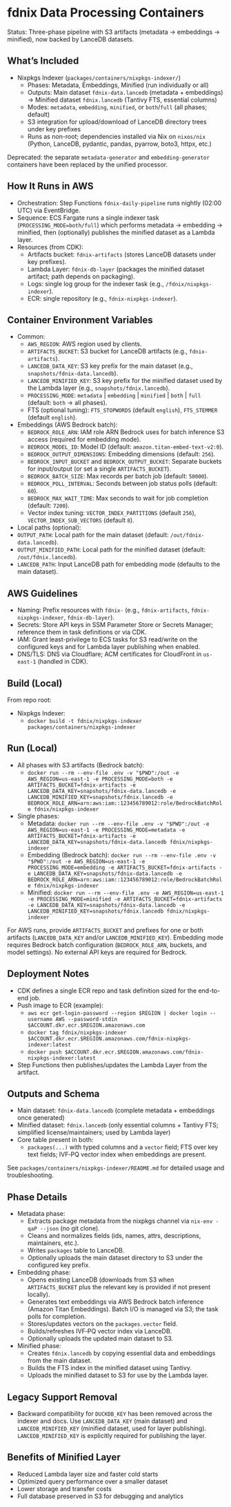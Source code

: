 # fdnix Data Processing Containers

Status: Three-phase pipeline with S3 artifacts (metadata → embeddings → minified), now backed by LanceDB datasets.

## What’s Included

- Nixpkgs Indexer (`packages/containers/nixpkgs-indexer/`)
  - Phases: Metadata, Embeddings, Minified (run individually or all)
  - Outputs: Main dataset `fdnix-data.lancedb` (metadata + embeddings) → Minified dataset `fdnix.lancedb` (Tantivy FTS, essential columns)
  - Modes: `metadata`, `embedding`, `minified`, or `both`/`full` (all phases; default)
  - S3 integration for upload/download of LanceDB directory trees under key prefixes
  - Runs as non-root; dependencies installed via Nix on `nixos/nix` (Python, LanceDB, pydantic, pandas, pyarrow, boto3, httpx, etc.)

Deprecated: the separate `metadata-generator` and `embedding-generator` containers have been replaced by the unified processor.

## How It Runs in AWS

- Orchestration: Step Functions `fdnix-daily-pipeline` runs nightly (02:00 UTC) via EventBridge.
- Sequence: ECS Fargate runs a single indexer task (`PROCESSING_MODE=both/full`) which performs metadata → embedding → minified, then (optionally) publishes the minified dataset as a Lambda layer.
- Resources (from CDK):
  - Artifacts bucket: `fdnix-artifacts` (stores LanceDB datasets under key prefixes).
  - Lambda Layer: `fdnix-db-layer` (packages the minified dataset artifact; path depends on packaging).
  - Logs: single log group for the indexer task (e.g., `/fdnix/nixpkgs-indexer`).
  - ECR: single repository (e.g., `fdnix-nixpkgs-indexer`).

## Container Environment Variables

- Common:
  - `AWS_REGION`: AWS region used by clients.
  - `ARTIFACTS_BUCKET`: S3 bucket for LanceDB artifacts (e.g., `fdnix-artifacts`).
  - `LANCEDB_DATA_KEY`: S3 key prefix for the main dataset (e.g., `snapshots/fdnix-data.lancedb`).
  - `LANCEDB_MINIFIED_KEY`: S3 key prefix for the minified dataset used by the Lambda layer (e.g., `snapshots/fdnix.lancedb`).
  - `PROCESSING_MODE`: `metadata` | `embedding` | `minified` | `both` | `full` (default: `both` → all phases).
  - FTS (optional tuning): `FTS_STOPWORDS` (default `english`), `FTS_STEMMER` (default `english`).
- Embeddings (AWS Bedrock batch):
  - `BEDROCK_ROLE_ARN`: IAM role ARN Bedrock uses for batch inference S3 access (required for embedding mode).
  - `BEDROCK_MODEL_ID`: Model ID (default: `amazon.titan-embed-text-v2:0`).
  - `BEDROCK_OUTPUT_DIMENSIONS`: Embedding dimensions (default: `256`).
  - `BEDROCK_INPUT_BUCKET` and `BEDROCK_OUTPUT_BUCKET`: Separate buckets for input/output (or set a single `ARTIFACTS_BUCKET`).
  - `BEDROCK_BATCH_SIZE`: Max records per batch job (default: `50000`).
  - `BEDROCK_POLL_INTERVAL`: Seconds between job status polls (default: `60`).
  - `BEDROCK_MAX_WAIT_TIME`: Max seconds to wait for job completion (default: `7200`).
  - Vector index tuning: `VECTOR_INDEX_PARTITIONS` (default `256`), `VECTOR_INDEX_SUB_VECTORS` (default `8`).
- Local paths (optional):
- `OUTPUT_PATH`: Local path for the main dataset (default: `/out/fdnix-data.lancedb`).
- `OUTPUT_MINIFIED_PATH`: Local path for the minified dataset (default: `/out/fdnix.lancedb`).
- `LANCEDB_PATH`: Input LanceDB path for embedding mode (defaults to the main dataset).

## AWS Guidelines

- Naming: Prefix resources with `fdnix-` (e.g., `fdnix-artifacts`, `fdnix-nixpkgs-indexer`, `fdnix-db-layer`).
- Secrets: Store API keys in SSM Parameter Store or Secrets Manager; reference them in task definitions or via CDK.
- IAM: Grant least-privilege to ECS tasks for S3 read/write on the configured keys and for Lambda layer publishing when enabled.
- DNS/TLS: DNS via Cloudflare; ACM certificates for CloudFront in `us-east-1` (handled in CDK).

## Build (Local)

From repo root:

- Nixpkgs Indexer:
  - `docker build -t fdnix/nixpkgs-indexer packages/containers/nixpkgs-indexer`

## Run (Local)

- All phases with S3 artifacts (Bedrock batch):
  - `docker run --rm --env-file .env -v "$PWD":/out -e AWS_REGION=us-east-1 -e PROCESSING_MODE=both -e ARTIFACTS_BUCKET=fdnix-artifacts -e LANCEDB_DATA_KEY=snapshots/fdnix-data.lancedb -e LANCEDB_MINIFIED_KEY=snapshots/fdnix.lancedb -e BEDROCK_ROLE_ARN=arn:aws:iam::123456789012:role/BedrockBatchRole fdnix/nixpkgs-indexer`
- Single phases:
  - Metadata: `docker run --rm --env-file .env -v "$PWD":/out -e AWS_REGION=us-east-1 -e PROCESSING_MODE=metadata -e ARTIFACTS_BUCKET=fdnix-artifacts -e LANCEDB_DATA_KEY=snapshots/fdnix-data.lancedb fdnix/nixpkgs-indexer`
  - Embedding (Bedrock batch): `docker run --rm --env-file .env -v "$PWD":/out -e AWS_REGION=us-east-1 -e PROCESSING_MODE=embedding -e ARTIFACTS_BUCKET=fdnix-artifacts -e LANCEDB_DATA_KEY=snapshots/fdnix-data.lancedb -e BEDROCK_ROLE_ARN=arn:aws:iam::123456789012:role/BedrockBatchRole fdnix/nixpkgs-indexer`
  - Minified: `docker run --rm --env-file .env -e AWS_REGION=us-east-1 -e PROCESSING_MODE=minified -e ARTIFACTS_BUCKET=fdnix-artifacts -e LANCEDB_DATA_KEY=snapshots/fdnix-data.lancedb -e LANCEDB_MINIFIED_KEY=snapshots/fdnix.lancedb fdnix/nixpkgs-indexer`

For AWS runs, provide `ARTIFACTS_BUCKET` and prefixes for one or both artifacts (`LANCEDB_DATA_KEY` and/or `LANCEDB_MINIFIED_KEY`). Embedding mode requires Bedrock batch configuration (`BEDROCK_ROLE_ARN`, buckets, and model settings). No external API keys are required for Bedrock.

## Deployment Notes

- CDK defines a single ECR repo and task definition sized for the end-to-end job.
- Push image to ECR (example):
  - `aws ecr get-login-password --region $REGION | docker login --username AWS --password-stdin $ACCOUNT.dkr.ecr.$REGION.amazonaws.com`
  - `docker tag fdnix/nixpkgs-indexer $ACCOUNT.dkr.ecr.$REGION.amazonaws.com/fdnix-nixpkgs-indexer:latest`
  - `docker push $ACCOUNT.dkr.ecr.$REGION.amazonaws.com/fdnix-nixpkgs-indexer:latest`
- Step Functions then publishes/updates the Lambda Layer from the artifact.

## Outputs and Schema

- Main dataset: `fdnix-data.lancedb` (complete metadata + embeddings once generated)
- Minified dataset: `fdnix.lancedb` (only essential columns + Tantivy FTS; simplified license/maintainers; used by Lambda layer)
- Core table present in both:
  - `packages(...)` with typed columns and a `vector` field; FTS over key text fields; IVF‑PQ vector index when embeddings are present.

See `packages/containers/nixpkgs-indexer/README.md` for detailed usage and troubleshooting.

## Phase Details

- Metadata phase:
  - Extracts package metadata from the nixpkgs channel via `nix-env -qaP --json` (no git clone).
  - Cleans and normalizes fields (ids, names, attrs, descriptions, maintainers, etc.).
  - Writes `packages` table to LanceDB.
  - Optionally uploads the main dataset directory to S3 under the configured key prefix.
- Embedding phase:
  - Opens existing LanceDB (downloads from S3 when `ARTIFACTS_BUCKET` plus the relevant key is provided if not present locally).
  - Generates text embeddings via AWS Bedrock batch inference (Amazon Titan Embeddings). Batch I/O is managed via S3; the task polls for completion.
  - Stores/updates vectors on the `packages.vector` field.
  - Builds/refreshes IVF‑PQ vector index via LanceDB.
  - Optionally uploads the updated main dataset to S3.
- Minified phase:
  - Creates `fdnix.lancedb` by copying essential data and embeddings from the main dataset.
  - Builds the FTS index in the minified dataset using Tantivy.
  - Uploads the minified dataset to S3 for use by the Lambda layer.

## Legacy Support Removal

- Backward compatibility for `DUCKDB_KEY` has been removed across the indexer and docs. Use `LANCEDB_DATA_KEY` (main dataset) and `LANCEDB_MINIFIED_KEY` (minified dataset, used for layer publishing). `LANCEDB_MINIFIED_KEY` is explicitly required for publishing the layer.

## Benefits of Minified Layer

- Reduced Lambda layer size and faster cold starts
- Optimized query performance over a smaller dataset
- Lower storage and transfer costs
- Full database preserved in S3 for debugging and analytics
